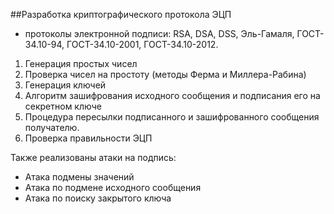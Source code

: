 ##Разработка криптографического протокола ЭЦП
- протоколы электронной подписи: RSA, DSA, DSS, Эль-Гамаля, ГОСТ-
34.10-94, ГОСТ-34.10-2001, ГОСТ-34.10-2012.

1. Генерация простых чисел
2. Проверка чисел на простоту (методы Ферма и Миллера-Рабина)
3. Генерация ключей
4. Алгоритм зашифрования исходного сообщения и подписания его на
секретном ключе
5. Процедура пересылки подписанного и зашифрованного сообщения
получателю.
6. Проверка правильности ЭЦП

Также реализованы атаки на подпись:
- Атака подмены значений
- Атака по подмене исходного сообщения
- Атака по поиску закрытого ключа
